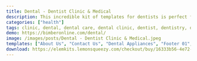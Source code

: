 ```yaml
---
title: Dental - Dentist Clinic & Medical
description: This incredible kit of templates for dentists is perfect for any dental professional who wants to expand their brand and attract more patients. The kit includes a complete set of high-quality templates with a selection of modern and professional designs; this kit is easily customizable and can be adapted to your specific needs – from colors and fonts to content organization. The kit offers the flexibility you need to create an impressive and engaging online presence.
categories: ["health"]
tags: clinic, dental, dental care, dental clinic, dentist, dentistry, doctor, elementor pro, health, health care, hospital, medical, page builder, therapist, wordpress template
demo: https://bimberonline.com/dental/
image: /images/posts/Dental - Dentist Clinic & Medical.jpeg
templates: ["About Us", "Contact Us", "Dental Appliances", "Footer 01", "Footer 02", "Global", "Header 01", "Header 02", "Home One", "Home Two", "Lenses", "Pricing Plan 02", "Pricing Plans 01", "Prosthetics", "Root Canal Treatment", "Schedule Popup", "Services", "Tooth Whitening"]
download: https://elemkits.lemonsqueezy.com/checkout/buy/16333b56-4e72-4d10-875f-ad1644037e71
---
```

